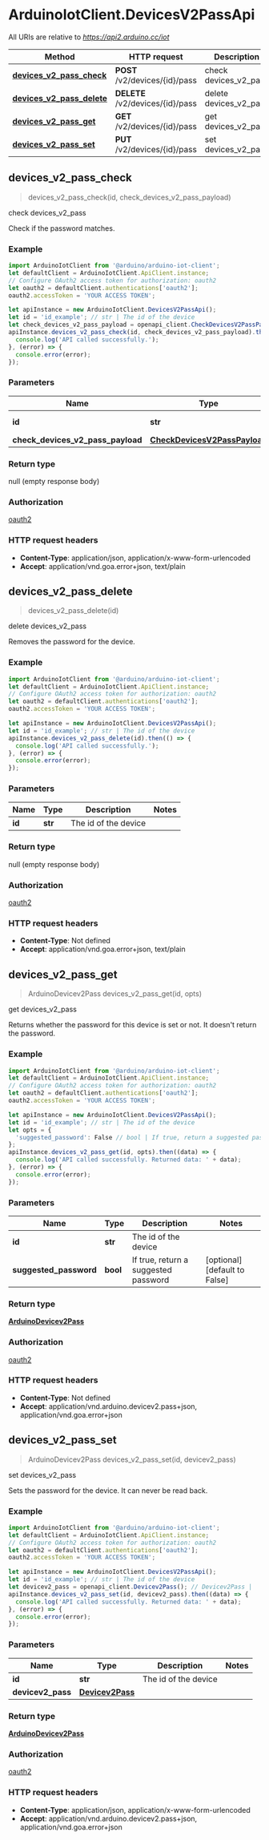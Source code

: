 # ArduinoIotClient.DevicesV2PassApi

All URIs are relative to *https://api2.arduino.cc/iot*

Method | HTTP request | Description
------------- | ------------- | -------------
[**devices_v2_pass_check**](DevicesV2PassApi.md#devices_v2_pass_check) | **POST** /v2/devices/{id}/pass | check devices_v2_pass
[**devices_v2_pass_delete**](DevicesV2PassApi.md#devices_v2_pass_delete) | **DELETE** /v2/devices/{id}/pass | delete devices_v2_pass
[**devices_v2_pass_get**](DevicesV2PassApi.md#devices_v2_pass_get) | **GET** /v2/devices/{id}/pass | get devices_v2_pass
[**devices_v2_pass_set**](DevicesV2PassApi.md#devices_v2_pass_set) | **PUT** /v2/devices/{id}/pass | set devices_v2_pass



## devices_v2_pass_check

> devices_v2_pass_check(id, check_devices_v2_pass_payload)

check devices_v2_pass

Check if the password matches.

### Example

```javascript
import ArduinoIotClient from '@arduino/arduino-iot-client';
let defaultClient = ArduinoIotClient.ApiClient.instance;
// Configure OAuth2 access token for authorization: oauth2
let oauth2 = defaultClient.authentications['oauth2'];
oauth2.accessToken = 'YOUR ACCESS TOKEN';

let apiInstance = new ArduinoIotClient.DevicesV2PassApi();
let id = 'id_example'; // str | The id of the device
let check_devices_v2_pass_payload = openapi_client.CheckDevicesV2PassPayload(); // CheckDevicesV2PassPayload | 
apiInstance.devices_v2_pass_check(id, check_devices_v2_pass_payload).then(() => {
  console.log('API called successfully.');
}, (error) => {
  console.error(error);
});

```

### Parameters


Name | Type | Description  | Notes
------------- | ------------- | ------------- | -------------
 **id** | **str**| The id of the device | 
 **check_devices_v2_pass_payload** | [**CheckDevicesV2PassPayload**](CheckDevicesV2PassPayload.md)|  | 

### Return type

null (empty response body)

### Authorization

[oauth2](../README.md#oauth2)

### HTTP request headers

- **Content-Type**: application/json, application/x-www-form-urlencoded
- **Accept**: application/vnd.goa.error+json, text/plain


## devices_v2_pass_delete

> devices_v2_pass_delete(id)

delete devices_v2_pass

Removes the password for the device.

### Example

```javascript
import ArduinoIotClient from '@arduino/arduino-iot-client';
let defaultClient = ArduinoIotClient.ApiClient.instance;
// Configure OAuth2 access token for authorization: oauth2
let oauth2 = defaultClient.authentications['oauth2'];
oauth2.accessToken = 'YOUR ACCESS TOKEN';

let apiInstance = new ArduinoIotClient.DevicesV2PassApi();
let id = 'id_example'; // str | The id of the device
apiInstance.devices_v2_pass_delete(id).then(() => {
  console.log('API called successfully.');
}, (error) => {
  console.error(error);
});

```

### Parameters


Name | Type | Description  | Notes
------------- | ------------- | ------------- | -------------
 **id** | **str**| The id of the device | 

### Return type

null (empty response body)

### Authorization

[oauth2](../README.md#oauth2)

### HTTP request headers

- **Content-Type**: Not defined
- **Accept**: application/vnd.goa.error+json, text/plain


## devices_v2_pass_get

> ArduinoDevicev2Pass devices_v2_pass_get(id, opts)

get devices_v2_pass

Returns whether the password for this device is set or not. It doesn&#39;t return the password.

### Example

```javascript
import ArduinoIotClient from '@arduino/arduino-iot-client';
let defaultClient = ArduinoIotClient.ApiClient.instance;
// Configure OAuth2 access token for authorization: oauth2
let oauth2 = defaultClient.authentications['oauth2'];
oauth2.accessToken = 'YOUR ACCESS TOKEN';

let apiInstance = new ArduinoIotClient.DevicesV2PassApi();
let id = 'id_example'; // str | The id of the device
let opts = {
  'suggested_password': False // bool | If true, return a suggested password
};
apiInstance.devices_v2_pass_get(id, opts).then((data) => {
  console.log('API called successfully. Returned data: ' + data);
}, (error) => {
  console.error(error);
});

```

### Parameters


Name | Type | Description  | Notes
------------- | ------------- | ------------- | -------------
 **id** | **str**| The id of the device | 
 **suggested_password** | **bool**| If true, return a suggested password | [optional] [default to False]

### Return type

[**ArduinoDevicev2Pass**](ArduinoDevicev2Pass.md)

### Authorization

[oauth2](../README.md#oauth2)

### HTTP request headers

- **Content-Type**: Not defined
- **Accept**: application/vnd.arduino.devicev2.pass+json, application/vnd.goa.error+json


## devices_v2_pass_set

> ArduinoDevicev2Pass devices_v2_pass_set(id, devicev2_pass)

set devices_v2_pass

Sets the password for the device. It can never be read back.

### Example

```javascript
import ArduinoIotClient from '@arduino/arduino-iot-client';
let defaultClient = ArduinoIotClient.ApiClient.instance;
// Configure OAuth2 access token for authorization: oauth2
let oauth2 = defaultClient.authentications['oauth2'];
oauth2.accessToken = 'YOUR ACCESS TOKEN';

let apiInstance = new ArduinoIotClient.DevicesV2PassApi();
let id = 'id_example'; // str | The id of the device
let devicev2_pass = openapi_client.Devicev2Pass(); // Devicev2Pass | 
apiInstance.devices_v2_pass_set(id, devicev2_pass).then((data) => {
  console.log('API called successfully. Returned data: ' + data);
}, (error) => {
  console.error(error);
});

```

### Parameters


Name | Type | Description  | Notes
------------- | ------------- | ------------- | -------------
 **id** | **str**| The id of the device | 
 **devicev2_pass** | [**Devicev2Pass**](Devicev2Pass.md)|  | 

### Return type

[**ArduinoDevicev2Pass**](ArduinoDevicev2Pass.md)

### Authorization

[oauth2](../README.md#oauth2)

### HTTP request headers

- **Content-Type**: application/json, application/x-www-form-urlencoded
- **Accept**: application/vnd.arduino.devicev2.pass+json, application/vnd.goa.error+json

